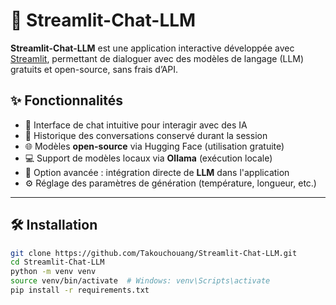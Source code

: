 # 🤖 Streamlit-Chat-LLM

**Streamlit-Chat-LLM** est une application interactive développée avec [Streamlit](https://streamlit.io), permettant de dialoguer avec des modèles de langage (LLM) gratuits et open-source, sans frais d’API.

## ✨ Fonctionnalités

- 💬 Interface de chat intuitive pour interagir avec des IA
- 🔄 Historique des conversations conservé durant la session
- 🌐 Modèles **open-source** via Hugging Face (utilisation gratuite)
- 💻 Support de modèles locaux via **Ollama** (exécution locale)
- 🧠 Option avancée : intégration directe de **LLM** dans l'application
- ⚙️ Réglage des paramètres de génération (température, longueur, etc.)

---

## 🛠️ Installation

```bash
git clone https://github.com/Takouchouang/Streamlit-Chat-LLM.git
cd Streamlit-Chat-LLM
python -m venv venv
source venv/bin/activate  # Windows: venv\Scripts\activate
pip install -r requirements.txt

